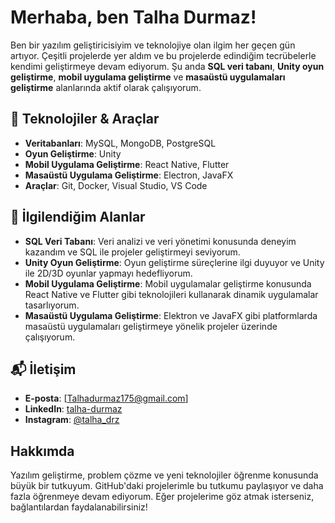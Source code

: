 # Merhaba, ben Talha Durmaz!

Ben bir yazılım geliştiricisiyim ve teknolojiye olan ilgim her geçen gün artıyor. Çeşitli projelerde yer aldım ve bu projelerde edindiğim tecrübelerle kendimi geliştirmeye devam ediyorum. Şu anda **SQL veri tabanı**, **Unity oyun geliştirme**, **mobil uygulama geliştirme** ve **masaüstü uygulamaları geliştirme** alanlarında aktif olarak çalışıyorum.

## 🔧 Teknolojiler & Araçlar

- **Veritabanları**: MySQL, MongoDB, PostgreSQL
- **Oyun Geliştirme**: Unity
- **Mobil Uygulama Geliştirme**: React Native, Flutter
- **Masaüstü Uygulama Geliştirme**: Electron, JavaFX
- **Araçlar**: Git, Docker, Visual Studio, VS Code

## 💼 İlgilendiğim Alanlar

- **SQL Veri Tabanı**: Veri analizi ve veri yönetimi konusunda deneyim kazandım ve SQL ile projeler geliştirmeyi seviyorum.
- **Unity Oyun Geliştirme**: Oyun geliştirme süreçlerine ilgi duyuyor ve Unity ile 2D/3D oyunlar yapmayı hedefliyorum.
- **Mobil Uygulama Geliştirme**: Mobil uygulamalar geliştirme konusunda React Native ve Flutter gibi teknolojileri kullanarak dinamik uygulamalar tasarlıyorum.
- **Masaüstü Uygulama Geliştirme**: Elektron ve JavaFX gibi platformlarda masaüstü uygulamaları geliştirmeye yönelik projeler üzerinde çalışıyorum.

## 📬 İletişim

- **E-posta**: [Talhadurmaz175@gmail.com]
- **LinkedIn**: [talha-durmaz](https://linkedin.com/in/talha-durmaz)
- **Instagram**: [@talha_drz](https://www.instagram.com/talha_drz)

## Hakkımda

Yazılım geliştirme, problem çözme ve yeni teknolojiler öğrenme konusunda büyük bir tutkuyum. GitHub'daki projelerimle bu tutkumu paylaşıyor ve daha fazla öğrenmeye devam ediyorum. Eğer projelerime göz atmak isterseniz, bağlantılardan faydalanabilirsiniz!
